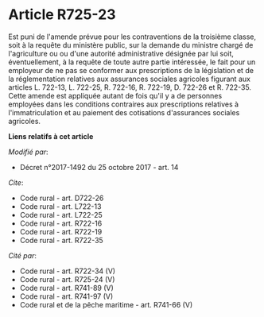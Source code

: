# Article R725-23

Est puni de l'amende prévue pour les contraventions de la troisième classe, soit à la requête du ministère public, sur la
demande du ministre chargé de l'agriculture ou ou d'une autorité administrative désignée par lui soit, éventuellement, à la
requête de toute autre partie intéressée, le fait pour un employeur de ne pas se conformer aux prescriptions de la
législation et de la réglementation relatives aux assurances sociales agricoles figurant aux articles L. 722-13, L. 722-25,
R. 722-16, R. 722-19, D. 722-26 et R. 722-35. Cette amende est appliquée autant de fois qu'il y a de personnes employées dans
les conditions contraires aux prescriptions relatives à l'immatriculation et au paiement des cotisations d'assurances
sociales agricoles.

**Liens relatifs à cet article**

_Modifié par_:

  - Décret n°2017-1492 du 25 octobre 2017 - art. 14

_Cite_:

  - Code rural - art. D722-26
  - Code rural - art. L722-13
  - Code rural - art. L722-25
  - Code rural - art. R722-16
  - Code rural - art. R722-19
  - Code rural - art. R722-35

_Cité par_:

  - Code rural - art. R722-34 (V)
  - Code rural - art. R725-24 (V)
  - Code rural - art. R741-89 (V)
  - Code rural - art. R741-97 (V)
  - Code rural et de la pêche maritime - art. R741-66 (V)
